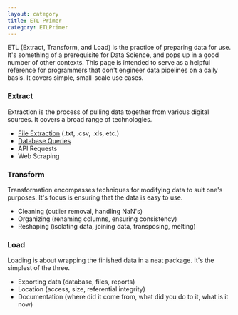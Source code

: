 ```yaml
---
layout: category
title: ETL Primer
category: ETLPrimer
---
```


ETL (Extract, Transform, and Load) is the practice of preparing data for use. It's something of a prerequisite for Data Science, and pops up in a good number of other contexts. This page is intended to serve as a helpful reference for programmers that don't engineer data pipelines on a daily basis. It covers simple, small-scale use cases.

### Extract

Extraction is the process of pulling data together from various digital sources. It covers a broad range of technologies.

* [File Extraction](../etlprimer/2018/01/08/Filetype_interfaces.html) (.txt, .csv, .xls, etc.)
* [Database Queries](../etlprimer/2018/01/11/Database_queries.html)
* API Requests
* Web Scraping

### Transform

Transformation encompasses techniques for modifying data to suit one's purposes. It's focus is ensuring that the data is easy to use.

* Cleaning (outlier removal, handling NaN's)
* Organizing (renaming columns, ensuring consistency)
* Reshaping (isolating data, joining data, transposing, melting)

### Load

Loading is about wrapping the finished data in a neat package. It's the simplest of the three.

* Exporting data (database, files, reports)
* Location (access, size, referential integrity)
* Documentation (where did it come from, what did you do to it, what is it now)

